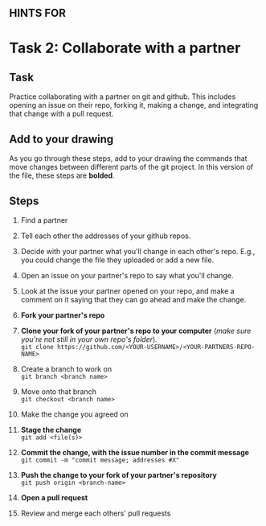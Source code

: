 ## HINTS FOR
# Task 2: Collaborate with a partner

## Task
Practice collaborating with a partner on git and github. This includes opening an issue on their repo, forking it, making a change, and integrating that change with a pull request.

## Add to your drawing
As you go through these steps, add to your drawing the commands that move changes between different parts of the git project. In this version of the file, these steps are **bolded**.

## Steps
1. Find a partner

2. Tell each other the addresses of your github repos.

3. Decide with your partner what you'll change in each other's repo. E.g., you could change the file they uploaded or add a new file.

4. Open an issue on your partner's repo to say what you'll change.

5. Look at the issue your partner opened on your repo, and make a comment on it saying that they can go ahead and make the change. 

6. **Fork your partner's repo**

7. **Clone your fork of your partner's repo to your computer** (*make sure you're not still in your own repo's folder*).\
   `git clone https://github.com/<YOUR-USERNAME>/<YOUR-PARTNERS-REPO-NAME>`

8. Create a branch to work on\
   `git branch <branch name>`

9.  Move onto that branch\
    `git checkout <branch name>`

10. Make the change you agreed on

11. **Stage the change**\
    `git add <file(s)>`

12. **Commit the change, with the issue number in the commit message**\
    `git commit -m "commit message; addresses #X"`

13. **Push the change to your fork of your partner's repository**\
    `git push origin <branch-name>`

14. **Open a pull request**

15. Review and merge each others' pull requests